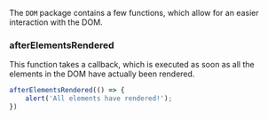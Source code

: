 The `DOM` package contains a few functions, which allow for an easier interaction with the DOM.

### afterElementsRendered

This function takes a callback, which is executed as soon as all the elements in the DOM have actually been rendered.

```javascript static
afterElementsRendered(() => {
    alert('All elements have rendered!');
})
```
